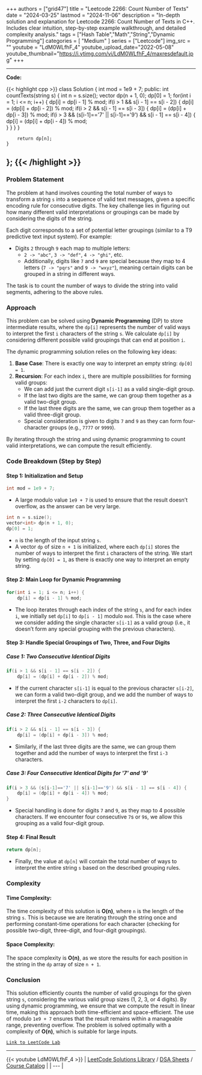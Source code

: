 
+++
authors = ["grid47"]
title = "Leetcode 2266: Count Number of Texts"
date = "2024-03-25"
lastmod = "2024-11-06"
description = "In-depth solution and explanation for Leetcode 2266: Count Number of Texts in C++. Includes clear intuition, step-by-step example walkthrough, and detailed complexity analysis."
tags = ["Hash Table","Math","String","Dynamic Programming"]
categories = [
    "Medium"
]
series = ["Leetcode"]
img_src = ""
youtube = "LdM0WLfhF_4"
youtube_upload_date="2022-05-08"
youtube_thumbnail="https://i.ytimg.com/vi/LdM0WLfhF_4/maxresdefault.jpg"
+++



---
**Code:**

{{< highlight cpp >}}
class Solution {
    int mod = 1e9 + 7;
public:
    int countTexts(string s) {
        int n = s.size();
        vector<int> dp(n + 1, 0);
        dp[0] = 1;
        for(int i = 1; i <= n; i++) {
            dp[i] = dp[i - 1] % mod;
            if(i > 1 && s[i - 1] == s[i - 2]) {
                dp[i] = (dp[i] + dp[i - 2]) % mod;
                if(i > 2 && s[i - 1] == s[i - 3]) {
                    dp[i] = (dp[i] + dp[i - 3]) % mod;
                    if(i > 3 && (s[i-1]=='7' || s[i-1]=='9') && s[i - 1] == s[i - 4]) {
                        dp[i] = (dp[i] + dp[i - 4]) % mod;                        
                    }
                }
            }
        }

        return dp[n];
    }
};
{{< /highlight >}}
---

### Problem Statement

The problem at hand involves counting the total number of ways to transform a string `s` into a sequence of valid text messages, given a specific encoding rule for consecutive digits. The key challenge lies in figuring out how many different valid interpretations or groupings can be made by considering the digits of the string.

Each digit corresponds to a set of potential letter groupings (similar to a T9 predictive text input system). For example:
- Digits `2` through `9` each map to multiple letters:
  - `2 -> "abc"`, `3 -> "def"`, `4 -> "ghi"`, etc.
  - Additionally, digits like `7` and `9` are special because they map to 4 letters (`7 -> "pqrs"` and `9 -> "wxyz"`), meaning certain digits can be grouped in a string in different ways.

The task is to count the number of ways to divide the string into valid segments, adhering to the above rules. 

### Approach

This problem can be solved using **Dynamic Programming** (DP) to store intermediate results, where the `dp[i]` represents the number of valid ways to interpret the first `i` characters of the string `s`. We calculate `dp[i]` by considering different possible valid groupings that can end at position `i`.

The dynamic programming solution relies on the following key ideas:
1. **Base Case**: There is exactly one way to interpret an empty string: `dp[0] = 1`.
2. **Recursion**: For each index `i`, there are multiple possibilities for forming valid groups:
   - We can add just the current digit `s[i-1]` as a valid single-digit group.
   - If the last two digits are the same, we can group them together as a valid two-digit group.
   - If the last three digits are the same, we can group them together as a valid three-digit group.
   - Special consideration is given to digits `7` and `9` as they can form four-character groups (e.g., `7777` or `9999`).

By iterating through the string and using dynamic programming to count valid interpretations, we can compute the result efficiently.

### Code Breakdown (Step by Step)

#### Step 1: Initialization and Setup

```cpp
int mod = 1e9 + 7;
```
- A large modulo value `1e9 + 7` is used to ensure that the result doesn’t overflow, as the answer can be very large.

```cpp
int n = s.size();
vector<int> dp(n + 1, 0);
dp[0] = 1;
```
- `n` is the length of the input string `s`.
- A vector `dp` of size `n + 1` is initialized, where each `dp[i]` stores the number of ways to interpret the first `i` characters of the string. We start by setting `dp[0] = 1`, as there is exactly one way to interpret an empty string.

#### Step 2: Main Loop for Dynamic Programming

```cpp
for(int i = 1; i <= n; i++) {
    dp[i] = dp[i - 1] % mod;
```
- The loop iterates through each index of the string `s`, and for each index `i`, we initially set `dp[i]` to `dp[i - 1]` modulo `mod`. This is the case where we consider adding the single character `s[i-1]` as a valid group (i.e., it doesn’t form any special grouping with the previous characters).

#### Step 3: Handle Special Groupings of Two, Three, and Four Digits

##### Case 1: Two Consecutive Identical Digits
```cpp
if(i > 1 && s[i - 1] == s[i - 2]) {
    dp[i] = (dp[i] + dp[i - 2]) % mod;
```
- If the current character `s[i-1]` is equal to the previous character `s[i-2]`, we can form a valid two-digit group, and we add the number of ways to interpret the first `i-2` characters to `dp[i]`.

##### Case 2: Three Consecutive Identical Digits
```cpp
if(i > 2 && s[i - 1] == s[i - 3]) {
    dp[i] = (dp[i] + dp[i - 3]) % mod;
```
- Similarly, if the last three digits are the same, we can group them together and add the number of ways to interpret the first `i-3` characters.

##### Case 3: Four Consecutive Identical Digits for '7' and '9'
```cpp
if(i > 3 && (s[i-1]=='7' || s[i-1]=='9') && s[i - 1] == s[i - 4]) {
    dp[i] = (dp[i] + dp[i - 4]) % mod;
}
```
- Special handling is done for digits `7` and `9`, as they map to 4 possible characters. If we encounter four consecutive `7`s or `9`s, we allow this grouping as a valid four-digit group.

#### Step 4: Final Result

```cpp
return dp[n];
```
- Finally, the value at `dp[n]` will contain the total number of ways to interpret the entire string `s` based on the described grouping rules.

### Complexity

#### Time Complexity:
The time complexity of this solution is **O(n)**, where `n` is the length of the string `s`. This is because we are iterating through the string once and performing constant-time operations for each character (checking for possible two-digit, three-digit, and four-digit groupings).

#### Space Complexity:
The space complexity is **O(n)**, as we store the results for each position in the string in the `dp` array of size `n + 1`.

### Conclusion

This solution efficiently counts the number of valid groupings for the given string `s`, considering the various valid group sizes (1, 2, 3, or 4 digits). By using dynamic programming, we ensure that we compute the result in linear time, making this approach both time-efficient and space-efficient. The use of modulo `1e9 + 7` ensures that the result remains within a manageable range, preventing overflow. The problem is solved optimally with a complexity of **O(n)**, which is suitable for large inputs.

[`Link to LeetCode Lab`](https://leetcode.com/problems/count-number-of-texts/description/)

---
{{< youtube LdM0WLfhF_4 >}}
| [LeetCode Solutions Library](https://grid47.xyz/leetcode/) / [DSA Sheets](https://grid47.xyz/sheets/) / [Course Catalog](https://grid47.xyz/courses/) |
| --- |
